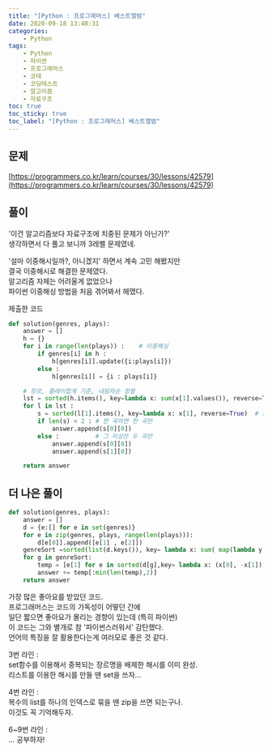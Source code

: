 ```yaml
---
title: "[Python : 프로그래머스] 베스트앨범"
date: 2020-09-18 13:40:31
categories:
    - Python
tags:
    - Python
    - 파이썬
    - 프로그래머스
    - 코테
    - 코딩테스트
    - 알고리즘
    - 자료구조
toc: true
toc_sticky: true
toc_label: "[Python : 프로그래머스] 베스트앨범"
---
```

## 문제
[https://programmers.co.kr/learn/courses/30/lessons/42579](https://programmers.co.kr/learn/courses/30/lessons/42579)

## 풀이
'이건 알고리즘보다 자료구조에 치중된 문제가 아닌가?'  
생각하면서 다 풀고 보니까 3레벨 문제였네.  
  
'설마 이중해시일까?, 아니겠지' 하면서 계속 고민 해봤지만  
결국 이중해시로 해결한 문제였다.  
알고리즘 자체는 어려울게 없었으나  
파이썬 이중해싱 방법을 처음 겪어봐서 헤맸다.  
  
제출한 코드
```python
def solution(genres, plays):
    answer = []
    h = {}
    for i in range(len(plays)) :    # 이중해싱
        if genres[i] in h :
            h[genres[i]].update({i:plays[i]})
        else :
            h[genres[i]] = {i : plays[i]}

    # 장르, 플레이합계 기준, 내림차순 정렬
    lst = sorted(h.items(), key=lambda x: sum(x[1].values()), reverse=True)
    for l in lst :
        s = sorted(l[1].items(), key=lambda x: x[1], reverse=True)  # 플레이 기준 내림차순 정렬
        if len(s) < 2 : # 한 곡이면 한 곡만
            answer.append(s[0][0])
        else :          # 그 이상은 두 곡만
            answer.append(s[0][0])
            answer.append(s[1][0])

    return answer
```

## 더 나은 풀이
```python
def solution(genres, plays):
    answer = []
    d = {e:[] for e in set(genres)}
    for e in zip(genres, plays, range(len(plays))):
        d[e[0]].append([e[1] , e[2]])
    genreSort =sorted(list(d.keys()), key= lambda x: sum( map(lambda y: y[0],d[x])), reverse = True)
    for g in genreSort:
        temp = [e[1] for e in sorted(d[g],key= lambda x: (x[0], -x[1]), reverse = True)]
        answer += temp[:min(len(temp),2)]
    return answer
```
가장 많은 좋아요를 받았던 코드.  
프로그래머스는 코드의 가독성이 어떻던 간에  
일단 짧으면 좋아요가 몰리는 경향이 있는데 (특히 파이썬)  
이 코드는 그와 별개로 참 '파이썬스러워서' 감탄했다.  
언어의 특징을 잘 활용한다는게 여러모로 좋은 것 같다.  
  
3번 라인 :  
set함수를 이용해서 중복되는 장르명을 배제한 해시를 이미 완성.  
리스트를 이용한 해시를 만들 땐 set을 쓰자...  
  
4번 라인 :  
복수의 list를 하나의 인덱스로 묶을 땐 zip을 쓰면 되는구나.  
이것도 꼭 기억해두자.  
  
6~9번 라인 :  
... 공부하자!
  